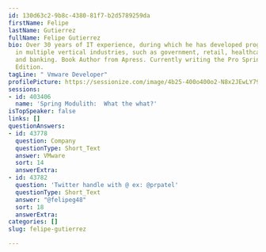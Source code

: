 ```yaml
---
id: 130d63c2-9b8c-4380-81f7-b2d5789259da
firstName: Felipe
lastName: Gutierrez
fullName: Felipe Gutierrez
bio: Over 30 years of IT experience, during which he has developed programs for companies
  in multiple vertical industries, such as government, retail, healthcare, education,
  and banking. Book Author from Apress. Currently writing the Pro Spring Boot 3rd
  Edition.
tagLine: " Vmware Developer"
profilePicture: https://sessionize.com/image/4b25-400o400o2-N8x2JEwLY79osZNmR2BK3R.jpg
sessions:
- id: 403406
  name: 'Spring Modulith:  What the what?'
isTopSpeaker: false
links: []
questionAnswers:
- id: 43778
  question: Company
  questionType: Short_Text
  answer: VMware
  sort: 14
  answerExtra: 
- id: 43782
  question: 'Twitter handle with @ ex: @prpatel'
  questionType: Short_Text
  answer: "@felipeg48"
  sort: 18
  answerExtra: 
categories: []
slug: felipe-gutierrez

---
```

